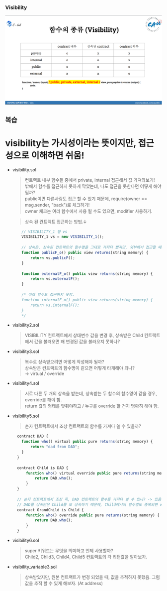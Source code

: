 ### Visibility

<img src="./visibility.png">

## 복습

# visibility는 가시성이라는 뜻이지만, 접근성으로 이해하면 쉬움!

- visibility.sol

  > 컨트랙트 내부 함수들 중에서 private, internal 접근해서 값 가져와보기!  
  > 밖에서 함수를 접근하지 못하게 막았는데, 나도 접근을 못한다면 어떻게 해야될까?  
  > public이면 다른사람도 접근 할 수 있기 때문에, require(owner == msg.sender, "back")로 체크하기!  
  > owner 체크는 여러 함수에서 사용 될 수도 있으면, modifier 사용하기.

  > 상속 된 컨트랙트 접근하는 방법.↓

  ```javascript
      // VISIBILITY_1 형 vs
      VISIBILITY_1 vs = new VISIBILITY_1();

      // 상속은, 상속된 컨트랙트의 함수명을 그대로 가져다 썼지만, 외부에서 접근할 때는 아래와 같이 접근.
      function publicF_o() public view returns(string memory) {
          return vs.publicF();
      }

      function externalF_o() public view returns(string memory) {
          return vs.externalF();
      }

      /* 아래 함수도 접근하지 못함.
      function internalF_o() public view returns(string memory) {
          return vs.internalF();
      }
      */
  ```

- visibility2.sol

  > VISIBILITY 컨트랙트에서 상태변수 값을 변경 후, 상속받은 Child 컨트랙트에서 값을 불러오면 왜 변경된 값을 불러오지 못하나?

- visibility3.sol

  > 복수로 상속받으려면 어떻게 작성해야 될까?  
  > 상속받은 컨트랙트의 함수명이 같으면 어떻게 타개해야 되나?  
  > → virtual / override

- visibility4.sol

  > 서로 다른 두 개의 상속을 받는데, 상속받는 두 함수의 함수명이 같을 경우, override를 해야 함.  
  > return 값의 형태를 맞춰야하고 / 누구를 override 할 건지 명확히 해야 함.

- visibility5.sol

  > 손자 컨트랙트에서 조상 컨트랙트의 함수를 가져다 쓸 수 있을까?

  ```javascript
    contract DAD {
      function who() virtual public pure returns(string memory) {
          return "dad from DAD";
      }
    }

    contract Child is DAD {
        function who() virtual override public pure returns(string memory) {
            return DAD.who();
        }
    }

    // 손자 컨트랙트에서 조상 즉, DAD 컨트랙트의 함수를 가져다 쓸 수 있나? -> 있음.
    // DAD를 상속받은 Child를 또 상속하기 때문에, Child에서의 함수명도 중복되면 virtual override 같이 사용
    contract GrandChild is Child {
        function who() override public pure returns(string memory) {
            return DAD.who();
        }
    }

  ```

- visibility6.sol

  > super 키워드는 무엇을 의미하고 언제 사용할까?  
  > Child2, Child3, Child4, Child5 컨트랙트의 각 리턴값을 알아보자.

- visibility_variable3.sol

  > 상속받았지만, 원본 컨트랙트가 변경 되었을 때, 값을 추적하지 못했음. 그럼 값을 추적 할 수 있게 해보자. (At address)
